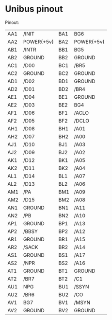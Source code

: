 # Unibus pinout

Pinout:

|     |     |     |     |
| --- | --- | --- | --- |
| AA1 | /INIT | BA1 | BG6 |
| AA2 | POWER(+5v) | BA2 | POWER(+5v) |
| AB1 | /INTR | BB1 | BG5 |
| AB2 | GROUND | BB2 | GROUND |
| AC1 | /D00 | BC1 | /BR5 |
| AC2 | GROUND | BC2 | GROUND |
| AD1 | /D02 | BD1 | GROUND |
| AD2 | /D01 | BD2 | /BR4 |
| AE1 | /D04 | BE1 | GROUND |
| AE2 | /D03 | BE2 | BG4 |
| AF1 | /D06 | BF1 | /ACLO |
| AF2 | /D05 | BF2 | /DCLO |
| AH1 | /D08 | BH1 | /A01 |
| AH2 | /D07 | BH2 | /A00 |
| AJ1 | /D10 | BJ1 | /A03 |
| AJ2 | /D09 | BJ2 | /A02 |
| AK1 | /D12 | BK1 | /A05 |
| AK2 | /D11 | BK2 | /A04 |
| AL1 | /D14 | BL1 | /A07 |
| AL2 | /D13 | BL2 | /A06 |
| AM1 | /PA | BM1 | /A09 |
| AM2 | /D15 | BM2 | /A08 |
| AN1 | GROUND | BN1 | /A11 |
| AN2 | /PB | BN2 | /A10 |
| AP1 | GROUND | BP1 | /A13 |
| AP2 | /BBSY | BP2 | /A12 |
| AR1 | GROUND | BR1 | /A15 |
| AR2 | /SACK | BR2 | /A14 |
| AS1 | GROUND | BS1 | /A17 |
| AS2 | /NPR | BS2 | /A16 |
| AT1 | GROUND | BT1 | GROUND |
| AT2 | /BR7 | BT2 | /C1 |
| AU1 | NPG | BU1 | /SSYN |
| AU2 | /BR6 | BU2 | /CO |
| AV1 | BG7 | BV1 | /MSYN |
| AV2 | GROUND | BV2 | GROUND |
